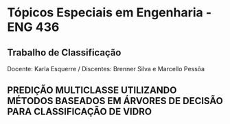 # Tópicos Especiais em Engenharia - ENG 436
## Trabalho de Classificação

Docente: Karla Esquerre
/
Discentes: Brenner Silva e Marcello Pessôa

## PREDIÇÃO MULTICLASSE UTILIZANDO MÉTODOS BASEADOS EM ÁRVORES DE DECISÃO PARA CLASSIFICAÇÃO DE VIDRO

